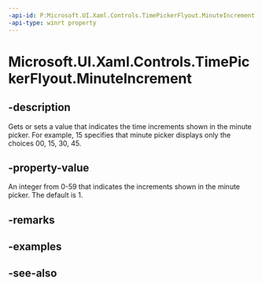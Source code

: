 ```yaml
---
-api-id: P:Microsoft.UI.Xaml.Controls.TimePickerFlyout.MinuteIncrement
-api-type: winrt property
---
```


<!-- Property syntax
public int MinuteIncrement { get;  set; }
-->

# Microsoft.UI.Xaml.Controls.TimePickerFlyout.MinuteIncrement

## -description
Gets or sets a value that indicates the time increments shown in the minute picker. For example, 15 specifies that minute picker displays only the choices 00, 15, 30, 45.

## -property-value
An integer from 0-59 that indicates the increments shown in the minute picker. The default is 1.

## -remarks

## -examples

## -see-also

